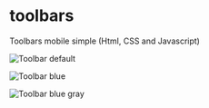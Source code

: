 # toolbars
Toolbars mobile simple (Html, CSS and Javascript)

![Toolbar default](https://lh3.googleusercontent.com/fO2GCmXiHEmuBJj9yovy4du_LOEAxyxzNZRi3eIq8P1mZ2T3HF6ZFQwFmUA9U1e-_8C6qvvrkOzIJLxg0nk0IrXBImGqWmr-SvOXrsbIKTc9MksiI_uj9bx_YToqoq8GtI1eUlbbOhx-iTxf0HqXcd-jEADmXBw0fBcrtk2esuhFYD4kmoC2TFho8mC3moLvTJ_ceRFbRZJpOfHBbga3buCvMwyHDml6AmOJvZHc98-S78SBjDcvKeX5vTmkhVyc00DCNWBO2KKhPNQeRm36mzJcdiBZwvO9-LMfAdn_A_7pmCqQAWeTavQoV8N_sat1trydUmAfKCjpZtPKERC1kCUN9IbdGUpDQtOaz1F5BQJRodoKFKgzPkHfh--VLwHcNlTMQ7ZXsTu2UhU5-Bab0yAkf5LFqv8VIl3pbvh37AlIME4as2SI25GKhAKog9cJ80y-OMuFS9vAgSoGZiJ6fyB5GmXfuDxCJ8q-SrywAzNMm1ExPctFldjWq8-jm0nxSogQcYZUSIGCuBaFSzk6EFUKs33XTiPmq_XcwfUSK1wIjMt2pUd4Sy4Y7nmg44DU7UyQzYQ7=w1280-h699-k?v=1474512041628)

![Toolbar blue](https://lh3.googleusercontent.com/DME-Mc81kCAFMOlrwgcAPkA69C7hCFzPRM3mCIRHxkxWAJ74KHkRcKfOfW2-4_Qx2KQ9UwBgEMhJdvcRGALEta9yHX9oO0hLMVQT7ceCiE32yi6ZIKWIpnVMpdZkOh5B1bzRACBj7S8beB5-Lc2ra01ErhDdj2w_oljEw-8Amuxyf3R74cG0vA37yg6sazhuVZinkDkoY-0I60KFCMROF0BmqAhbZi9pmudqOVqiMOxEse-JZPuYM3tQNoXQxTMU3T320fLkyPgsCtjVH9pJPDGo03vYTpK7O1DIzgM7bAWrc7s8Y3dFd8CF4WuW7dnIP0MXYukHUR9XHo9sfqvuDd9ei7MdmMjsahunkpv2SMbpGmoaO1Zse5Y1rwjs2q7A_lppHaOXpJYKoraymZY_jBOBCZRhr1ut0cyPx1VWtS-tSmOdwAAAyNBkPZxr8LSib0hi8IdaHcfywK93J8W7C9w-ahRoR-OnogI3ftbd7u2ohIJrp9eKmhhUOauH3EEII8mvzje-Xfm8F3AmrWGbIofPizvKpFhEvW8CHCWfO89E_WiQOSnMbM-U_DqS_8_6gxXxtWwS=w1280-h699-k?v=1474512039821)

![Toolbar blue gray](https://lh3.googleusercontent.com/QHSv33zqGBtJD6teiMgILkmnoK7zFgDASMz5p-P5chf5lrfJt7ufi3V5lmdRvFjj6fuPAYTG86ndfK67R5_q4zHzpTS1DRMVXTM7OV-7e1pa-fXQkEtjIM88KodEIennCfroD-WlM1Ccv_59edX7Zc8jM7t2X_fOJIBOOYdB9MQTCNve-ROvk8FfhC6L5FQV4iiKUHETqjTz_YW6ZetBhw3KmOLF0zg4X-qfon9PMCNKJ0OusVJtXmejFfRFGfKGKOBSceAj7gQ1RNgJD1Ajm3PN6dtdnhmBlwCpc0QFDngq-5yaegPGYGDvLQX0xrp6e3PYRc47T2x58PPE1aucoz9eirHc-LbZV1rSgq8WvraY4-0WipN6VG5JgH5uOrYNAcovolF-69xGoy99fO5JXOVEer7R509MYyW4NZdgFmYLi2FF-quFlZ7ArtxdGRhuFyZWSjAyGFpB--eqF8wG-akPeexH8TUcQb02s0RhKYHpPU4yxz1_nTIKTt79lorZU0pDKERp3zdPu5KwSS7229tcp0hSksXhFVqvfk2y6CvslSmp9FIIfsdxsg7viNo_gDbjAZWI=w1280-h699-k?v=1474512038021)
